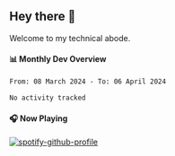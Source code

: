 ## Hey there 👋

Welcome to my technical abode.

#### 📊 Monthly Dev Overview
<!--START_SECTION:waka-->

```txt
From: 08 March 2024 - To: 06 April 2024

No activity tracked
```

<!--END_SECTION:waka-->

#### 🎧 Now Playing

[![spotify-github-profile](https://spotify-github-profile.vercel.app/api/view?uid=james2mid&cover_image=true&theme=natemoo-re)](https://open.spotify.com/user/james2mid?si=2b3baf2b09cb499e)
